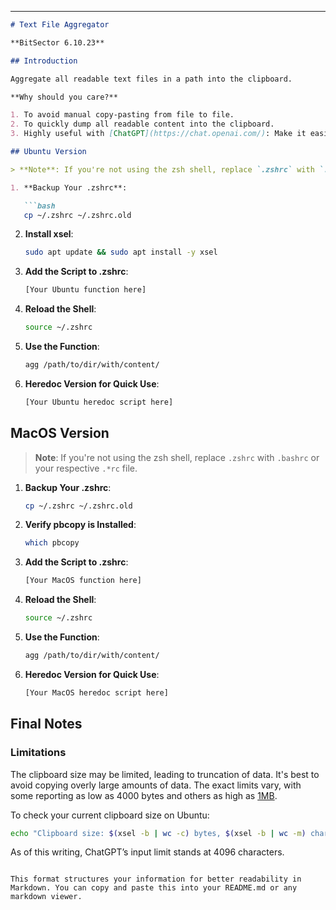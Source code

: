 
---

```markdown
# Text File Aggregator

**BitSector 6.10.23**

## Introduction

Aggregate all readable text files in a path into the clipboard.

**Why should you care?**

1. To avoid manual copy-pasting from file to file.
2. To quickly dump all readable content into the clipboard.
3. Highly useful with [ChatGPT](https://chat.openai.com/): Make it easier for ChatGPT to read and process contents from multiple files.

## Ubuntu Version

> **Note**: If you're not using the zsh shell, replace `.zshrc` with `.bashrc` or your relevant `.*rc` file.

1. **Backup Your .zshrc**:

   ```bash
   cp ~/.zshrc ~/.zshrc.old
   ```

2. **Install xsel**:

   ```bash
   sudo apt update && sudo apt install -y xsel
   ```

3. **Add the Script to .zshrc**:

   ```bash
   [Your Ubuntu function here]
   ```

4. **Reload the Shell**:

   ```bash
   source ~/.zshrc
   ```

5. **Use the Function**:

   ```bash
   agg /path/to/dir/with/content/
   ```

6. **Heredoc Version for Quick Use**:

   ```bash
   [Your Ubuntu heredoc script here]
   ```

## MacOS Version

> **Note**: If you're not using the zsh shell, replace `.zshrc` with `.bashrc` or your respective `.*rc` file.

1. **Backup Your .zshrc**:

   ```bash
   cp ~/.zshrc ~/.zshrc.old
   ```

2. **Verify pbcopy is Installed**:

   ```bash
   which pbcopy
   ```

3. **Add the Script to .zshrc**:

   ```bash
   [Your MacOS function here]
   ```

4. **Reload the Shell**:

   ```bash
   source ~/.zshrc
   ```

5. **Use the Function**:

   ```bash
   agg /path/to/dir/with/content/
   ```

6. **Heredoc Version for Quick Use**:

   ```bash
   [Your MacOS heredoc script here]
   ```

## Final Notes

### Limitations

The clipboard size may be limited, leading to truncation of data. It's best to avoid copying overly large amounts of data. The exact limits vary, with some reporting as low as 4000 bytes and others as high as [1MB](https://github.com/astrand/xclip/issues/43).

To check your current clipboard size on Ubuntu:

```bash
echo "Clipboard size: $(xsel -b | wc -c) bytes, $(xsel -b | wc -m) characters"
```

As of this writing, ChatGPT’s input limit stands at 4096 characters.
```

This format structures your information for better readability in Markdown. You can copy and paste this into your README.md or any markdown viewer.
